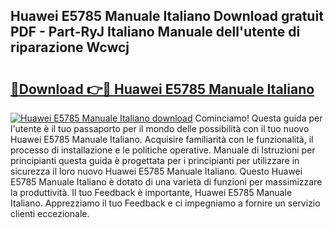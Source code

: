 ## Huawei E5785 Manuale Italiano Download gratuit PDF - Part-RyJ Italiano Manuale dell'utente di riparazione Wcwcj

# <h2><a href="http://dfc19sg.blite.top/?on=Huawei+E5785+Manuale+Italiano">🔗Download 👉🔴 Huawei E5785 Manuale Italiano</a></h2>

[![Huawei E5785 Manuale Italiano download](https://i.imgur.com/lujVjoI.png)](http://dfc19sg.blite.top/?on=Huawei+E5785+Manuale+Italiano)
Cominciamo! Questa guida per l'utente è il tuo passaporto per il mondo delle possibilità con il tuo nuovo Huawei E5785 Manuale Italiano. Acquisire familiarità con le funzionalità, il processo di installazione e le politiche operative. Manuale di Istruzioni per principianti questa guida è progettata per i principianti per utilizzare in sicurezza il loro nuovo Huawei E5785 Manuale Italiano. Questo Huawei E5785 Manuale Italiano è dotato di una varietà di funzioni per massimizzare la produttività. Il tuo Feedback è importante, Huawei E5785 Manuale Italiano. Apprezziamo il tuo Feedback e ci impegniamo a fornire un servizio clienti eccezionale.
